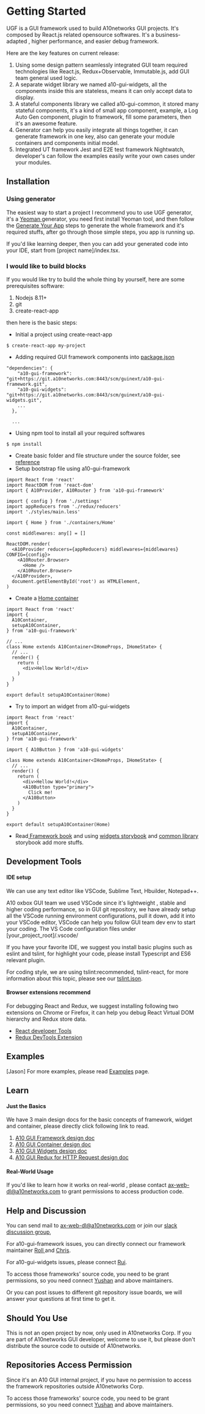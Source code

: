 # Getting Started

UGF is a GUI framework used to build A10networks GUI projects. It's composed by React.js related opensource  softwares. It's a business-adapted , higher performance, and easier debug framework.

Here are the key features on current release:

1. Using some design pattern seamlessly integrated GUI team required technologies like React.js, Redux+Observable, Immutable.js, add GUI team general used logic.
2. A separate widget library we named a10-gui-widgets, all the components inside this are stateless, means it can only accept data to display.
3. A stateful components library we called a10-gui-common, it stored many stateful components, it's a kind of small app component, example, a Log Auto Gen component, plugin to framework, fill some parameters, then it's an awesome feature.
4. Generator can help you easily integrate all things together, it can generate framework in one key, also can generate your module containers and components initial model.
5. Integrated UT framework Jest and E2E test framework Nightwatch,  developer's can follow the examples easily write your own cases under your modules.

## Installation

### Using generator 

The easiest way to start a project I recommend you to use UGF generator, it's a [Yeoman ](https://yeoman.io/)generator, you need first install Yeoman tool, and then follow the [Generate Your App](generate-your-app.md)  steps to generate the whole framework and it's required stuffs,  after go through those simple steps, you app is running up. 

If you'd like learning deeper, then you can add your generated code into your IDE,  start from \[project name\]/index.tsx.

### I would like to build blocks

If you would like try to build the whole thing by yourself,  here are some prerequisites software:

1. Nodejs 8.11+ 
2. git
3. create-react-app

then here is the basic steps:

* Initial a project using create-react-app

```text
$ create-react-app my-project
```

*  Adding required GUI framework components into [package.json](https://github.com/a10networks/a10-gui-ugf-template/blob/master/package.json)

```text
"dependencies": {
    "a10-gui-framework": "git+https://git.a10networks.com:8443/scm/guinext/a10-gui-framework.git",
    "a10-gui-widgets": "git+https://git.a10networks.com:8443/scm/guinext/a10-gui-widgets.git",
    ...
  },

  ...
```

* Using npm tool to install all your required softwares

```text
$ npm install
```

* Create basic folder and file structure under the source folder, see [reference](https://github.com/a10networks/a10-gui-ugf-template/tree/master/src)
* Setup bootstrap file using a10-gui-framework

```text
import React from 'react'
import ReactDOM from 'react-dom'
import { A10Provider, A10Router } from 'a10-gui-framework'

import { config } from './settings'
import appReducers from './redux/reducers'
import './styles/main.less'

import { Home } from './containers/Home'

const middlewares: any[] = []

ReactDOM.render(
  <A10Provider reducers={appReducers} middlewares={middlewares} CONFIG={config}>
    <A10Router.Browser>
      <Home />
    </A10Router.Browser>
  </A10Provider>,
  document.getElementById('root') as HTMLElement,
)
```

* Create a [Home container](https://github.com/a10networks/a10-gui-ugf-template/blob/master/src/containers/Home/Home.tsx)

```text
import React from 'react'
import {
  A10Container,
  setupA10Container,
} from 'a10-gui-framework'

// ...
class Home extends A10Container<IHomeProps, IHomeState> {
  // ...
  render() {
    return (
      <div>Hellow World!</div>
    )
  }
}

export default setupA10Container(Home)
```

* Try to import an widget from a10-gui-widgets

```text
import React from 'react'
import {
  A10Container,
  setupA10Container,
} from 'a10-gui-framework'
​
import { A10Button } from 'a10-gui-widgets'

class Home extends A10Container<IHomeProps, IHomeState> {
  // ...
  render() {
    return (
      <div>Hellow World!</div>
      <A10Button type="primary">
        Click me!
      </A10Button>
    )
  }
}
​
export default setupA10Container(Home)
```

* Read[ Framework book](../main-repositories/a10-gui-framework.md) and using [widgets storybook](../main-repositories/a10-gui-widgets.md) and [common library](../main-repositories/a10-stateful-common-library.md) storybook add more stuffs.

## Development Tools

#### IDE setup

We can use any text editor like VSCode, Sublime Text, Hbuilder, Notepad++. 

A10 oxbox GUI team we used VSCode since it's lightweight , stable and higher coding performance, so in GUI git repository, we have already setup all the VSCode running environment configurations, pull it down, add it into your VSCode editor, VSCode can help you follow GUI team dev env to start your coding. The VS Code configuration files under \[your\_project\_root\]/.vscode/

If you have your favorite IDE,  we suggest you install basic plugins such as eslint and tslint, for highlight your code, please install Typescript and ES6 relevant plugin.

For coding style, we are using  tslint:recommended, tslint-react, for more information about this topic, please see our [tslint.json](https://github.com/a10networks/a10-gui-ugf-template/blob/master/tslint.json).

#### Browser extensions recommend

For debugging React and Redux, we suggest installing following two extensions on Chrome or Firefox, it can help you debug React Virtual DOM hierarchy and Redux store data.

* [React developer Tools](https://github.com/facebook/react-devtools)
* [Redux DevTools Extension](https://github.com/zalmoxisus/redux-devtools-extension)

## Examples

\[Jason\] For more examples,  please read [Examples](examples.md) page.

## Learn 

#### Just the Basics

We have 3 main design docs for the basic concepts of framework, widget and container, please directly click following link to read.

1. [A10 GUI Framework design doc](https://github.com/a10networks/a10networks.github.io/raw/0.7.0/design-docs/A10-GUI-Framework-Design-v1.1a.docx)
2. [A10 GUI Container design doc](https://github.com/a10networks/a10networks.github.io/raw/0.7.0/design-docs/A10-Container-Design-v1.0a.docx)
3. [A10 GUI Widgets design doc](https://github.com/a10networks/a10networks.github.io/raw/0.7.0/design-docs/A10-GUI-Widgets-v1.1a.docx)
4. [A10 GUI Redux for HTTP Request design doc](https://github.com/a10networks/a10networks.github.io/raw/0.7.0/design-docs/A10ReduxHTTP_design_v1.0b.docx) 

#### Real-World Usage

If you'd like to learn how it works on real-world , please contact [ax-web-dl@a10networks.com](mailto:ax-web-dl@a10networks.com) to grant permissions to access production code.

## Help and Discussion

You can send mail to [ax-web-dl@a10networks.com](mailto:ax-web-dl@a10networks.com) or join our [slack discussion group](https://a10webguiteam.slack.com/messages/CBJH1KJKD), 

For a10-gui-framework issues, you can directly connect our framework maintainer [Roll ](mailto:stsai@a10networks.com)and [Chris](mailto:christzhusiul@a10networks.com). 

For a10-gui-widgets issues, please connect [Rui](mailto:%20ruiz@a10networks.com).

To access those frameworks' source code,  you need to be grant permissions, so you need connect [Yushan](mailto:yhou@a10networks.com) and above maintainers.

Or you can post issues to different git repository issue boards, we will answer your questions at first time to get it.

## Should You Use

This is not an open project by now, only used in A10networks Corp. If you are part of A10networks GUI developer,  welcome to use it, but please don't distribute the source code to outside of A10networks.

## Repositories Access Permission

Since it's an A10 GUI internal project, if you have no permission to access the framework repositories outside A10networks Corp.

To access those frameworks' source code,  you need to be grant permissions, so you need connect [Yushan](mailto:yhou@a10networks.com) and above maintainers.



